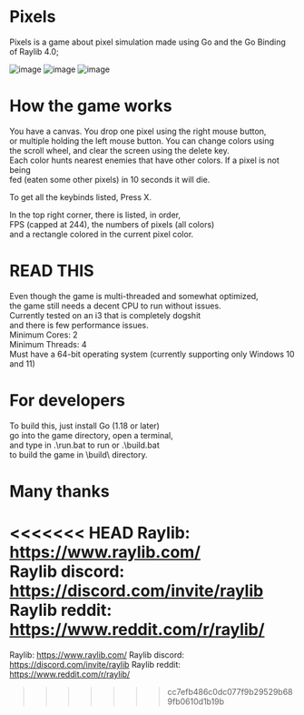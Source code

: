 # Pixels

Pixels is a game about pixel simulation made using Go and
the Go Binding of Raylib 4.0;  

![image](https://user-images.githubusercontent.com/67066397/163684623-6ec27745-795c-45df-b6e0-13a977666308.png)
![image](https://user-images.githubusercontent.com/67066397/163684641-25f7dcdc-1527-4589-9d87-adacf40b513f.png)
![image](https://user-images.githubusercontent.com/67066397/163684666-5726fd25-e7b5-449a-adff-fea8a2ee8086.png)


# How the game works

You have a canvas. You drop one pixel using the right mouse button,  
or multiple holding the left mouse button. You can change colors using  
the scroll wheel, and clear the screen using the delete key.  
Each color hunts nearest enemies that have other colors. If a pixel is not being  
fed (eaten some other pixels) in 10 seconds it will die.

To get all the keybinds listed, Press X.  

In the top right corner, there is listed, in order,  
FPS (capped at 244), the numbers of pixels (all colors)  
and a rectangle colored in the current pixel color.  

# READ THIS

Even though the game is multi-threaded and somewhat optimized,  
the game still needs a decent CPU to run without issues.   
Currently tested on an i3 that is completely dogshit  
and there is few performance issues.  
Minimum Cores: 2  
Minimum Threads: 4  
Must have a 64-bit operating system (currently supporting only Windows 10 and 11)

# For developers

To build this, just install Go (1.18 or later)  
go into the game directory, open a terminal,  
and type in .\run.bat to run or .\build.bat  
to build the game in \build\ directory.

# Many thanks

<<<<<<< HEAD
Raylib: https://www.raylib.com/  
Raylib discord: https://discord.com/invite/raylib  
Raylib reddit: https://www.reddit.com/r/raylib/
=======
Raylib: https://www.raylib.com/
Raylib discord: https://discord.com/invite/raylib
Raylib reddit: https://www.reddit.com/r/raylib/
>>>>>>> cc7efb486c0dc077f9b29529b689fb0610d1b19b
